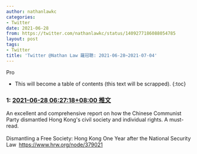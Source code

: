 ```yaml
---
author: nathanlawkc
categories:
- Twitter
date: 2021-06-28
from: https://twitter.com/nathanlawkc/status/1409277186088054785
layout: post
tags:
- Twitter
title: 'Twitter @Nathan Law 羅冠聰: 2021-06-28~2021-07-04'
---
```


Pro

* This will become a table of contents (this text will be scrapped).
{:toc}

### 1: [2021-06-28 06:27:18+08:00 推文](https://twitter.com/nathanlawkc/status/1409277186088054785)

An excellent and comprehensive report on how the Chinese Communist Party dismantled Hong Kong's civil society and individual rights. A must-read.<br><br>Dismantling a Free Society: Hong Kong One Year after the National Security Law <a href="https://www.hrw.org/node/379021" target="_blank" rel="noopener noreferrer">https://www.hrw.org/node/379021</a>

